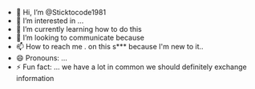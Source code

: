 - 👋 Hi, I’m @Sticktocode1981
- 👀 I’m interested in ...
- 🌱 I’m currently learning how to do this
- 💞️ I’m looking to communicate because
- 📫 How to reach me . on this s*** because I'm new to it..
- 😄 Pronouns: ... 
- ⚡ Fun fact: ... we have a lot in common we should definitely exchange information 

<!---
Sticktocode1981/Sticktocode1981 is a ✨ special ✨ repository because its `README.md` (this file) appears on your GitHub profile.
You can click the Preview link to take a look at your changes.
--->
